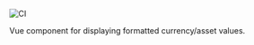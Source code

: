 ![CI](https://github.com/kla/digits/actions/workflows/ci.yml/badge.svg)

Vue component for displaying formatted currency/asset values.
